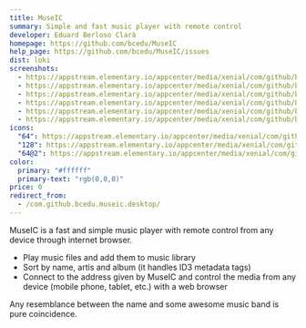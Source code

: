 ```yaml
---
title: MuseIC
summary: Simple and fast music player with remote control
developer: Eduard Berloso Clarà
homepage: https://github.com/bcedu/MuseIC
help_page: https://github.com/bcedu/MuseIC/issues
dist: loki
screenshots:
  - https://appstream.elementary.io/appcenter/media/xenial/com/github/bcedu.museic.desktop/619BBDC33CB83AAB8DCC647F52B91C81/screenshots/image-1_orig.png
  - https://appstream.elementary.io/appcenter/media/xenial/com/github/bcedu.museic.desktop/619BBDC33CB83AAB8DCC647F52B91C81/screenshots/image-2_orig.png
  - https://appstream.elementary.io/appcenter/media/xenial/com/github/bcedu.museic.desktop/619BBDC33CB83AAB8DCC647F52B91C81/screenshots/image-3_orig.png
  - https://appstream.elementary.io/appcenter/media/xenial/com/github/bcedu.museic.desktop/619BBDC33CB83AAB8DCC647F52B91C81/screenshots/image-4_orig.png
  - https://appstream.elementary.io/appcenter/media/xenial/com/github/bcedu.museic.desktop/619BBDC33CB83AAB8DCC647F52B91C81/screenshots/image-5_orig.png
  - https://appstream.elementary.io/appcenter/media/xenial/com/github/bcedu.museic.desktop/619BBDC33CB83AAB8DCC647F52B91C81/screenshots/image-6_orig.png
icons:
  "64": https://appstream.elementary.io/appcenter/media/xenial/com/github/bcedu.museic.desktop/619BBDC33CB83AAB8DCC647F52B91C81/icons/64x64/com.github.bcedu.museic_com.github.bcedu.museic.png
  "128": https://appstream.elementary.io/appcenter/media/xenial/com/github/bcedu.museic.desktop/619BBDC33CB83AAB8DCC647F52B91C81/icons/128x128/com.github.bcedu.museic_com.github.bcedu.museic.png
  "64@2": https://appstream.elementary.io/appcenter/media/xenial/com/github/bcedu.museic.desktop/619BBDC33CB83AAB8DCC647F52B91C81/icons/64x64@2/com.github.bcedu.museic_com.github.bcedu.museic.png
color:
  primary: "#ffffff"
  primary-text: "rgb(0,0,0)"
price: 0
redirect_from:
  - /com.github.bcedu.museic.desktop/
---
```


<p>MuseIC is a fast and simple music player with remote control from any device through internet browser.</p>
<ul>
  <li>Play music files and add them to music library</li>
  <li>Sort by name, artis and album (it handles ID3 metadata tags)</li>
  <li>Connect to the address given by MuseIC and control the media from any device (mobile phone, tablet, etc.) with a
web browser</li> </ul>
<p>Any resemblance between the name and some awesome music band is pure coincidence.</p>